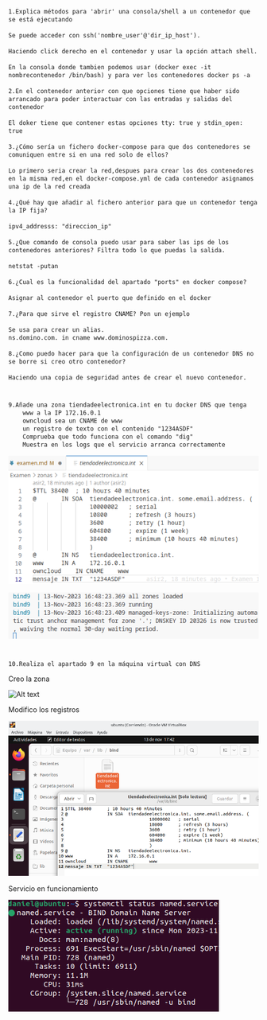 
    1.Explica métodos para 'abrir' una consola/shell a un contenedor que se está ejecutando
   
    Se puede acceder con ssh('nombre_user'@'dir_ip_host').

    Haciendo click derecho en el contenedor y usar la opción attach shell.

    En la consola donde tambien podemos usar (docker exec -it nombrecontenedor /bin/bash) y para ver los contenedores docker ps -a

    2.En el contenedor anterior con que opciones tiene que haber sido arrancado para poder interactuar con las entradas y salidas del contenedor
   
    El doker tiene que contener estas opciones tty: true y stdin_open: true

    3.¿Cómo sería un fichero docker-compose para que dos contenedores se comuniquen entre si en una red solo de ellos?
   
    Lo primero seria crear la red,despues para crear los dos contenedores en la misma red,en el docker-compose.yml de cada contenedor asignamos una ip de la red creada

    4.¿Qué hay que añadir al fichero anterior para que un contenedor tenga la IP fija?

    ipv4_addresss: "direccion_ip"
    
    5.¿Que comando de consola puedo usar para saber las ips de los contenedores anteriores? Filtra todo lo que puedas la salida.

    netstat -putan

    6.¿Cual es la funcionalidad del apartado "ports" en docker compose?

    Asignar al contenedor el puerto que definido en el docker
    
    7.¿Para que sirve el registro CNAME? Pon un ejemplo

    Se usa para crear un alias. 
    ns.domino.com. in cname www.dominospizza.com.
    
    8.¿Como puedo hacer para que la configuración de un contenedor DNS no se borre si creo otro contenedor?

    Haciendo una copia de seguridad antes de crear el nuevo contenedor.
#    
    9.Añade una zona tiendadeelectronica.int en tu docker DNS que tenga
        www a la IP 172.16.0.1
        owncloud sea un CNAME de www
        un registro de texto con el contenido "1234ASDF"
        Comprueba que todo funciona con el comando "dig"
        Muestra en los logs que el servicio arranca correctamente

![Alt text](img/Screenshot_20231113_174701.png)


![Alt text](img/Screenshot_20231113_164847.png)

#
    10.Realiza el apartado 9 en la máquina virtual con DNS

Creo la zona

![Alt text](image.png)

Modifico los registros

![Alt text](img/Screenshot_20231113_174211.png)

Servicio en funcionamiento

![Alt text](img/Screenshot_20231113_170632.png)
